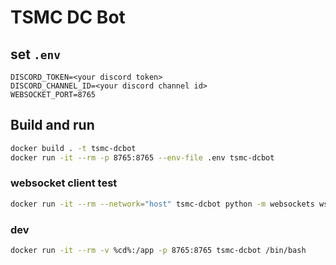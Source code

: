 # TSMC DC Bot

## set `.env`

```
DISCORD_TOKEN=<your discord token>
DISCORD_CHANNEL_ID=<your discord channel id>
WEBSOCKET_PORT=8765
```

## Build and run

```bash
docker build . -t tsmc-dcbot
docker run -it --rm -p 8765:8765 --env-file .env tsmc-dcbot
```

### websocket client test

```bash
docker run -it --rm --network="host" tsmc-dcbot python -m websockets ws://localhost:8765
```

### dev

```bash
docker run -it --rm -v %cd%:/app -p 8765:8765 tsmc-dcbot /bin/bash
```